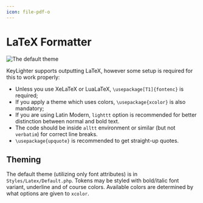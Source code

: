 ```yaml
---
icon: file-pdf-o
---
```


# LaTeX Formatter

![The default theme](https://user-images.githubusercontent.com/2938672/27013405-725720aa-4ee3-11e7-808f-b1c7ebe7fda3.png)

KeyLighter supports outputting LaTeX, however some setup is required for this
to work properly:

 * Unless you use XeLaTeX or LuaLaTeX, `\usepackage[T1]{fontenc}` is required;
 * If you apply a theme which uses colors, `\usepackage{xcolor}` is also mandatory;
 * If you are using Latin Modern, `lighttt` option is recommended for better
  distinction between normal and bold text.
 * The code should be inside `alltt` environment or similar (but not `verbatim`)
  for correct line breaks.
 * `\usepackage{upquote}` is recommended to get straight-up quotes.

## Theming

The default theme (utilizing only font attributes) is in `Styles/Latex/Default.php`.
Tokens may be styled with bold/italic font variant, underline and of course colors.
Available colors are determined by what options are given to `xcolor`.
